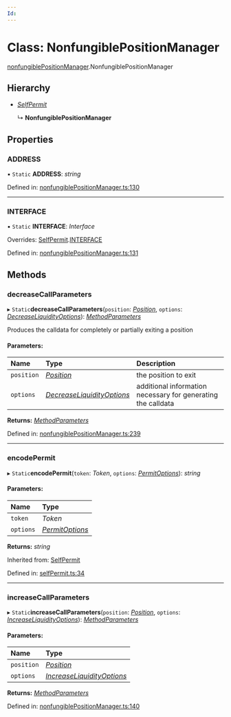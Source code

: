 ```yaml
---
Id: 
---
```


# Class: NonfungiblePositionManager

[nonfungiblePositionManager](../modules/nonfungiblepositionmanager.md).NonfungiblePositionManager

## Hierarchy

* [*SelfPermit*](selfpermit.selfpermit-1.md)

  ↳ **NonfungiblePositionManager**

## Properties

### ADDRESS

▪ `Static` **ADDRESS**: *string*

Defined in: [nonfungiblePositionManager.ts:130](https://github.com/Uniswap/uniswap-v3-sdk/blob/4a7e393/src/nonfungiblePositionManager.ts#L130)

___

### INTERFACE

▪ `Static` **INTERFACE**: *Interface*

Overrides: [SelfPermit](selfpermit.selfpermit-1.md).[INTERFACE](selfpermit.selfpermit-1.md#interface)

Defined in: [nonfungiblePositionManager.ts:131](https://github.com/Uniswap/uniswap-v3-sdk/blob/4a7e393/src/nonfungiblePositionManager.ts#L131)

## Methods

### decreaseCallParameters

▸ `Static`**decreaseCallParameters**(`position`: [*Position*](entities_position.position.md), `options`: [*DecreaseLiquidityOptions*](../interfaces/nonfungiblepositionmanager.decreaseliquidityoptions.md)): [*MethodParameters*](../interfaces/utils_calldata.methodparameters.md)

Produces the calldata for completely or partially exiting a position

#### Parameters:

| Name | Type | Description |
| :------ | :------ | :------ |
| `position` | [*Position*](entities_position.position.md) | the position to exit |
| `options` | [*DecreaseLiquidityOptions*](../interfaces/nonfungiblepositionmanager.decreaseliquidityoptions.md) | additional information necessary for generating the calldata |

**Returns:** [*MethodParameters*](../interfaces/utils_calldata.methodparameters.md)

Defined in: [nonfungiblePositionManager.ts:239](https://github.com/Uniswap/uniswap-v3-sdk/blob/4a7e393/src/nonfungiblePositionManager.ts#L239)

___

### encodePermit

▸ `Static`**encodePermit**(`token`: *Token*, `options`: [*PermitOptions*](../modules/selfpermit.md#permitoptions)): *string*

#### Parameters:

| Name | Type |
| :------ | :------ |
| `token` | *Token* |
| `options` | [*PermitOptions*](../modules/selfpermit.md#permitoptions) |

**Returns:** *string*

Inherited from: [SelfPermit](selfpermit.selfpermit-1.md)

Defined in: [selfPermit.ts:34](https://github.com/Uniswap/uniswap-v3-sdk/blob/4a7e393/src/selfPermit.ts#L34)

___

### increaseCallParameters

▸ `Static`**increaseCallParameters**(`position`: [*Position*](entities_position.position.md), `options`: [*IncreaseLiquidityOptions*](../modules/nonfungiblepositionmanager.md#increaseliquidityoptions)): [*MethodParameters*](../interfaces/utils_calldata.methodparameters.md)

#### Parameters:

| Name | Type |
| :------ | :------ |
| `position` | [*Position*](entities_position.position.md) |
| `options` | [*IncreaseLiquidityOptions*](../modules/nonfungiblepositionmanager.md#increaseliquidityoptions) |

**Returns:** [*MethodParameters*](../interfaces/utils_calldata.methodparameters.md)

Defined in: [nonfungiblePositionManager.ts:140](https://github.com/Uniswap/uniswap-v3-sdk/blob/4a7e393/src/nonfungiblePositionManager.ts#L140)
